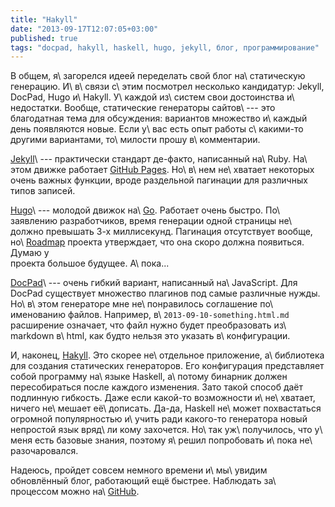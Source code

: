 ```yaml
---
title: "Hakyll"
date: "2013-09-17T12:07:05+03:00"
published: true
tags: "docpad, hakyll, haskell, hugo, jekyll, блог, программирование"
---
```


В общем, я\ загорелся идеей переделать свой блог на\ статическую генерацию. И\ в\ связи с\ этим посмотрел несколько
кандидатур: Jekyll, DocPad, Hugo и\ Hakyll. У\ каждой из\ систем свои достоинства и\ недостатки. Вообще, статические
генераторы сайтов\ --- это благодатная тема для обсуждения: вариантов множество и\ каждый день появляются новые.
Если у\ вас есть опыт работы с\ <nobr>какими-то</nobr> другими вариантами, то\ милости прошу в\ комментарии.

[Jekyll](http://jekyllrb.com/)\ --- практически стандарт <nobr>де-факто</nobr>, написанный на\ Ruby. На\ этом движке
работает [GitHub Pages](http://pages.github.com/). Но\ в\ нем не\ хватает некоторых очень важных функции, вроде
раздельной пагинации для различных типов записей.

[Hugo](http://hugo.spf13.com/)\ --- молодой движок на\ [Go](http://golang.org/). Работает очень быстро. По\ заявлению
разработчиков, время генерации одной страницы не\ должно превышать <nobr>3-х</nobr> миллисекунд. Пагинация отсутствует
вообще, но\ [Roadmap](http://hugo.spf13.com/meta/roadmap) проекта утверждает, что она скоро должна появиться. Думаю у\
проекта большое будущее. А\ пока...

[DocPad](http://docpad.org/)\ --- очень гибкий вариант, написанный на\ JavaScript. Для DocPad существует множество
плагинов под самые различные нужды. Но\ в\ этом генераторе мне не\ понравилось соглашение по\ именованию файлов.
Например, в\ `2013-09-10-something.html.md` расширение означает, что файл нужно будет преобразовать из\ markdown
в\ html, как будто нельзя это указать в\ конфигурации.

И, наконец, [Hakyll](http://jaspervdj.be/hakyll/). Это скорее не\ отдельное приложение, а\ библиотека для создания
статических генераторов. Его конфигурация представляет собой программу на\ языке Haskell, а\ потому бинарник должен
пересобираться после каждого изменения. Зато такой способ даёт подлинную гибкость. Даже если <nobr>какой-то</nobr>
возможности и\ не\ хватает, ничего не\ мешает её\ дописать. <nobr>Да-да</nobr>, Haskell не\ может похвастаться огромной
популярностью и\ учить ради <nobr>какого-то</nobr> генератора новый непростой язык вряд\ ли кому захочется. Но\ так
уж\ получилось, что у\ меня есть базовые знания, поэтому я\ решил попробовать и\ пока не\ разочаровался.

Надеюсь, пройдет совсем немного времени и\ мы\ увидим обновлённый блог, работающий ещё быстрее. Наблюдать за\ процессом
можно на\ [GitHub](https://github.com/dikmax/dikmax.name).
